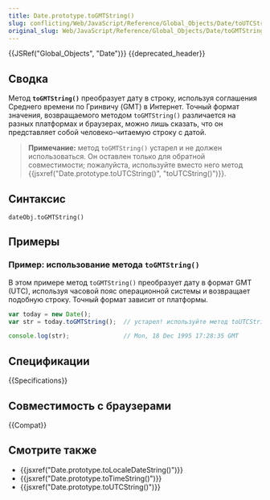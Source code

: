 ```yaml
---
title: Date.prototype.toGMTString()
slug: conflicting/Web/JavaScript/Reference/Global_Objects/Date/toUTCString
original_slug: Web/JavaScript/Reference/Global_Objects/Date/toGMTString
---
```


{{JSRef("Global_Objects", "Date")}} {{deprecated_header}}

## Сводка

Метод **`toGMTString()`** преобразует дату в строку, используя соглашения Среднего времени по Гринвичу (GMT) в Интернет. Точный формат значения, возвращаемого методом `toGMTString()` различается на разных платформах и браузерах, можно лишь сказать, что он представляет собой человеко-читаемую строку с датой.

> **Примечание:** метод `toGMTString()` устарел и не должен использоваться. Он оставлен только для обратной совместимости; пожалуйста, используйте вместо него метод {{jsxref("Date.prototype.toUTCString()", "toUTCString()")}}.

## Синтаксис

```
dateObj.toGMTString()
```

## Примеры

### Пример: использование метода `toGMTString()`

В этом примере метод `toGMTString()` преобразует дату в формат GMT (UTC), используя часовой пояс операционной системы и возвращает подобную строку. Точный формат зависит от платформы.

```js
var today = new Date();
var str = today.toGMTString();  // устарел! используйте метод toUTCString()

console.log(str);               // Mon, 18 Dec 1995 17:28:35 GMT
```

## Спецификации

{{Specifications}}

## Совместимость с браузерами

{{Compat}}

## Смотрите также

- {{jsxref("Date.prototype.toLocaleDateString()")}}
- {{jsxref("Date.prototype.toTimeString()")}}
- {{jsxref("Date.prototype.toUTCString()")}}
